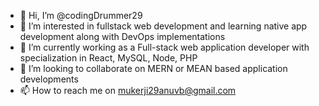 - 👋 Hi, I’m @codingDrummer29
- 👀 I’m interested in fullstack web development and learning native app development along with DevOps implementations
- 🌱 I’m currently working as a Full-stack web application developer with specialization in React, MySQL, Node, PHP
- 💞️ I’m looking to collaborate on MERN or MEAN based application developments
- 📫 How to reach me on mukerji29anuvb@gmail.com

<!---
codingDrummer29/codingDrummer29 is a ✨ special ✨ repository because its `README.md` (this file) appears on your GitHub profile.
You can click the Preview link to take a look at your changes.
--->
